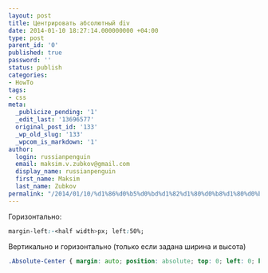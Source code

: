 ```yaml
---
layout: post
title: Центрировать абсолютный div
date: 2014-01-10 18:27:14.000000000 +04:00
type: post
parent_id: '0'
published: true
password: ''
status: publish
categories:
- HowTo
tags:
- css
meta:
  _publicize_pending: '1'
  _edit_last: '13696577'
  original_post_id: '133'
  _wp_old_slug: '133'
  _wpcom_is_markdown: '1'
author:
  login: russianpenguin
  email: maksim.v.zubkov@gmail.com
  display_name: russianpenguin
  first_name: Maksim
  last_name: Zubkov
permalink: "/2014/01/10/%d1%86%d0%b5%d0%bd%d1%82%d1%80%d0%b8%d1%80%d0%be%d0%b2%d0%b0%d1%82%d1%8c-%d0%b0%d0%b1%d1%81%d0%be%d0%bb%d1%8e%d1%82%d0%bd%d1%8b%d0%b9-div/"
---
```

Горизонтально:

```css
margin-left:-<half width>px; left:50%;
```

Вертикально и горизонтально (только если задана ширина и высота)

```css
.Absolute-Center { margin: auto; position: absolute; top: 0; left: 0; bottom: 0; right: 0; }
```
